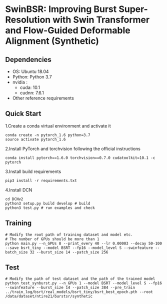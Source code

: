 # SwinBSR: Improving Burst Super-Resolution with Swin Transformer and Flow-Guided Deformable Alignment (Synthetic)

## Dependencies
- OS: Ubuntu 18.04
- Python: Python 3.7
- nvidia :
   - cuda: 10.1
   - cudnn: 7.6.1
- Other reference requirements

## Quick Start
1.Create a conda virtual environment and activate it
```python3
conda create -n pytorch_1.6 python=3.7
source activate pytorch_1.6
```
2.Install PyTorch and torchvision following the official instructions
```python3
conda install pytorch==1.6.0 torchvision==0.7.0 cudatoolkit=10.1 -c pytorch
```
3.Install build requirements
```python3
pip3 install -r requirements.txt
```
4.Install DCN
```python3
cd DCNv2
python3 setup.py build develop # build
python3 test.py # run examples and check
```
## Training
```python3
# Modify the root path of training dataset and model etc.
# The number of GPUs should be more than 1
python main.py --n_GPUs 8 --print_every 40 --lr 0.00003 --decay 50-100 --save bsrt_tiny --model BSRT --fp16 --model_level S --swinfeature --batch_size 32 --burst_size 14 --patch_size 256
```
## Test
```python3
# Modify the path of test dataset and the path of the trained model
python test_synburst.py --n_GPUs 1 --model BSRT --model_level S --fp16 --swinfeature --burst_size 14 --patch_size 384 --pre_train ../train_log/bsrt/real_models/bsrt_tiny/bsrt_best_epoch.pth --root /data/dataset/ntire21/burstsr/synthetic
```